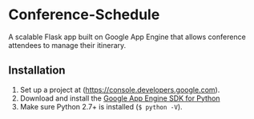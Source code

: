 # Conference-Schedule

A scalable Flask app built on Google App Engine that allows conference attendees to manage their itinerary.

## Installation

1. Set up a project at (https://console.developers.google.com).
2. Download and install the [Google App Engine SDK for Python](https://cloud.google.com/appengine/downloads?hl=en_US&&&&&&&&&&&&&&&&&&&&_ga=1.212889367.2080743969.1438477758#Google_App_Engine_SDK_for_Python)
3. Make sure Python 2.7+ is installed (```$ python -V```).